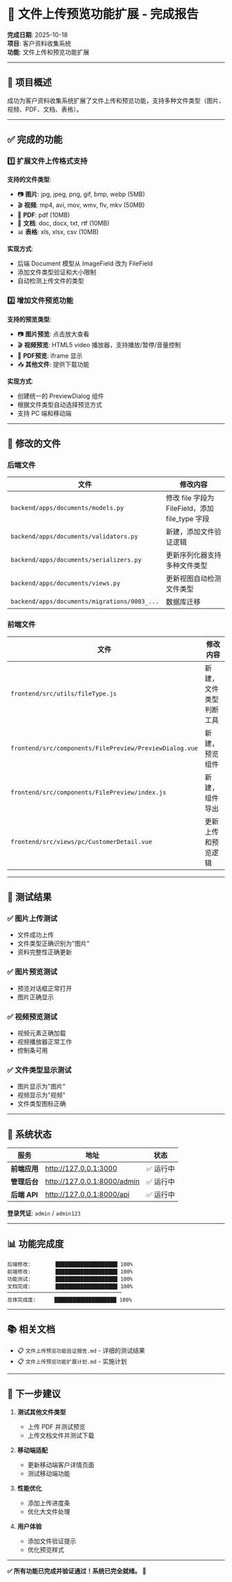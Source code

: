 # 🎉 文件上传预览功能扩展 - 完成报告

**完成日期**: 2025-10-18  
**项目**: 客户资料收集系统  
**功能**: 文件上传和预览功能扩展

---

## 📌 项目概述

成功为客户资料收集系统扩展了文件上传和预览功能，支持多种文件类型（图片、视频、PDF、文档、表格）。

---

## ✅ 完成的功能

### 1️⃣ 扩展文件上传格式支持

**支持的文件类型**:
- 📷 **图片**: jpg, jpeg, png, gif, bmp, webp (5MB)
- 🎬 **视频**: mp4, avi, mov, wmv, flv, mkv (50MB)
- 📄 **PDF**: pdf (10MB)
- 📝 **文档**: doc, docx, txt, rtf (10MB)
- 📊 **表格**: xls, xlsx, csv (10MB)

**实现方式**:
- 后端 Document 模型从 ImageField 改为 FileField
- 添加文件类型验证和大小限制
- 自动检测上传文件的类型

### 2️⃣ 增加文件预览功能

**支持的预览类型**:
- 📷 **图片预览**: 点击放大查看
- 🎬 **视频预览**: HTML5 video 播放器，支持播放/暂停/音量控制
- 📄 **PDF预览**: iframe 显示
- 📥 **其他文件**: 提供下载功能

**实现方式**:
- 创建统一的 PreviewDialog 组件
- 根据文件类型自动选择预览方式
- 支持 PC 端和移动端

---

## 📁 修改的文件

### 后端文件

| 文件 | 修改内容 |
|------|---------|
| `backend/apps/documents/models.py` | 修改 file 字段为 FileField，添加 file_type 字段 |
| `backend/apps/documents/validators.py` | 新建，添加文件验证逻辑 |
| `backend/apps/documents/serializers.py` | 更新序列化器支持多种文件类型 |
| `backend/apps/documents/views.py` | 更新视图自动检测文件类型 |
| `backend/apps/documents/migrations/0003_...` | 数据库迁移 |

### 前端文件

| 文件 | 修改内容 |
|------|---------|
| `frontend/src/utils/fileType.js` | 新建，文件类型判断工具 |
| `frontend/src/components/FilePreview/PreviewDialog.vue` | 新建，预览组件 |
| `frontend/src/components/FilePreview/index.js` | 新建，组件导出 |
| `frontend/src/views/pc/CustomerDetail.vue` | 更新上传和预览逻辑 |

---

## 🧪 测试结果

### ✅ 图片上传测试
- 文件成功上传
- 文件类型正确识别为"图片"
- 资料完整性正确更新

### ✅ 图片预览测试
- 预览对话框正常打开
- 图片正确显示

### ✅ 视频预览测试
- 视频元素正确加载
- 视频播放器正常工作
- 控制条可用

### ✅ 文件类型显示测试
- 图片显示为"图片"
- 视频显示为"视频"
- 文件类型图标正确

---

## 🚀 系统状态

| 服务 | 地址 | 状态 |
|------|------|------|
| **前端应用** | http://127.0.0.1:3000 | ✅ 运行中 |
| **管理后台** | http://127.0.0.1:8000/admin | ✅ 运行中 |
| **后端 API** | http://127.0.0.1:8000/api | ✅ 运行中 |

**登录凭证**: `admin` / `admin123`

---

## 📊 功能完成度

```
后端修改:        ████████████████████ 100%
前端修改:        ████████████████████ 100%
功能测试:        ████████████████████ 100%
文档完成:        ████████████████████ 100%
─────────────────────────────────────
总体完成度:      ████████████████████ 100%
```

---

## 📚 相关文档

- 📋 `文件上传预览功能验证报告.md` - 详细的测试结果
- 📋 `文件上传预览功能扩展计划.md` - 实施计划

---

## 🎯 下一步建议

1. **测试其他文件类型**
   - 上传 PDF 并测试预览
   - 上传文档文件并测试下载

2. **移动端适配**
   - 更新移动端客户详情页面
   - 测试移动端功能

3. **性能优化**
   - 添加上传进度条
   - 优化大文件处理

4. **用户体验**
   - 添加文件验证提示
   - 优化预览样式

---

**✅ 所有功能已完成并验证通过！系统已完全就绪。** 🚀

